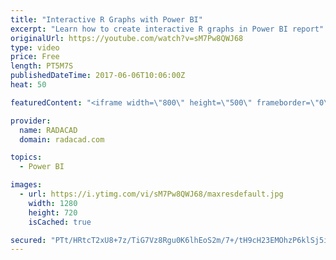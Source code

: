 ```yaml
---
title: "Interactive R Graphs with Power BI"
excerpt: "Learn how to create interactive R graphs in Power BI report"
originalUrl: https://youtube.com/watch?v=sM7Pw8QWJ68
type: video
price: Free
length: PT5M7S
publishedDateTime: 2017-06-06T10:06:00Z
heat: 50

featuredContent: "<iframe width=\"800\" height=\"500\" frameborder=\"0\" src=\"https://www.youtube.com/embed/sM7Pw8QWJ68\" allow=\"accelerometer; autoplay; encrypted-media; gyroscope; picture-in-picture\" allowfullscreen></iframe>"

provider:
  name: RADACAD
  domain: radacad.com

topics:
  - Power BI

images:
  - url: https://i.ytimg.com/vi/sM7Pw8QWJ68/maxresdefault.jpg
    width: 1280
    height: 720
    isCached: true

secured: "PTt/HRtcT2xU8+7z/TiG7Vz8Rgu0K6lhEoS2m/7+/tH9cH23EMOhzP6klSj5iGOiAN8tpqLvocDKXcxG9DFW3hJ2YrdWAox/RfTEdeWiXfyj9Kbgy/2TqU3+6pWb/HkicIiwEjmLx2tJjNT/vJhMMdCvMxtvGIPBlEXASSQSbp0Hzb/bPp4kE4nl2ziU8ybnoz2wqOePxZ72L45ES+i0+sd6AMV//Zf1hauPAV4d9YZSF+/fqJsDpuE4YshQncb239OACUef/23duefYNI3Rbdv1vhFyfmmCpHabq12UiHV9RobnTHnESvvVm/RlZX+CR3t1AHX6oAvTzr2i/JPeLMfdgPd8KrqrIe28WjZaft1CWphp+FKhIt4M6HlR/kgPsBGmWBs1g2JC1SoMbtWKjSA6CguQhHVQZElnS5D2phM=;HtRfKkcgg7Bxyj+ZALumOQ=="
---
```


